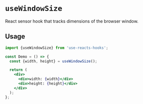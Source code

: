 # `useWindowSize`

React sensor hook that tracks dimensions of the browser window.


## Usage

```jsx
import {useWindowSize} from 'use-reacts-hooks';

const Demo = () => {
  const {width, height} = useWindowSize();

  return (
    <div>
      <div>width: {width}</div>
      <div>height: {height}</div>
    </div>
  );
};
```
